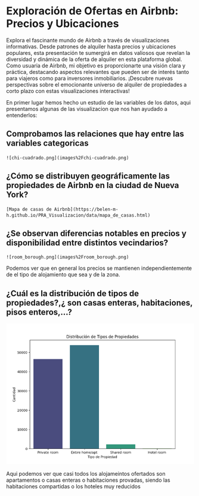 # Exploración de Ofertas en Airbnb: Precios y Ubicaciones


Explora el fascinante mundo de Airbnb a través de visualizaciones informativas. Desde patrones de alquiler hasta precios y ubicaciones populares, esta presentación te sumergirá en datos valiosos que revelan la diversidad y dinámica de la oferta de alquiler en esta plataforma global. Como usuaria de Airbnb, mi objetivo es proporcionarte una visión clara y práctica, destacando aspectos relevantes que pueden ser de interés tanto para viajeros como para inversores inmobiliarios. ¡Descubre nuevas perspectivas sobre el emocionante universo de alquiler de propiedades a corto plazo con estas visualizaciones interactivas!

En primer lugar hemos hecho un estudio de las variables de los datos, aqui presentamos algunas de las visualizacion que nos han ayudado a entenderlos:

## Comprobamos las relaciones que hay entre las variables categoricas
    ![chi-cuadrado.png](images%2Fchi-cuadrado.png)

## ¿Cómo se distribuyen geográficamente las propiedades de Airbnb en la ciudad de Nueva York?
    [Mapa de casas de Airbnb](https://belen-m-h.github.io/PRA_Visualizacion/data/mapa_de_casas.html)

## ¿Se observan diferencias notables en precios y disponibilidad entre distintos vecindarios?</h1>
    ![room_borough.png](images%2Froom_borough.png)

Podemos ver que en general los precios se mantienen independientemente de el tipo de alojamiento que sea y de la zona.

## ¿Cuál es la distribución de tipos de propiedades?,¿ son casas enteras, habitaciones, pisos enteros,...?
![distribucion.png](images%2Fdistribucion.png)

Aqui podemos ver que casi todos los alojameintos ofertados son apartamentos o casas enteras o habitaciones provadas, siendo las habitaciones compartidas o los hoteles muy reducidos



